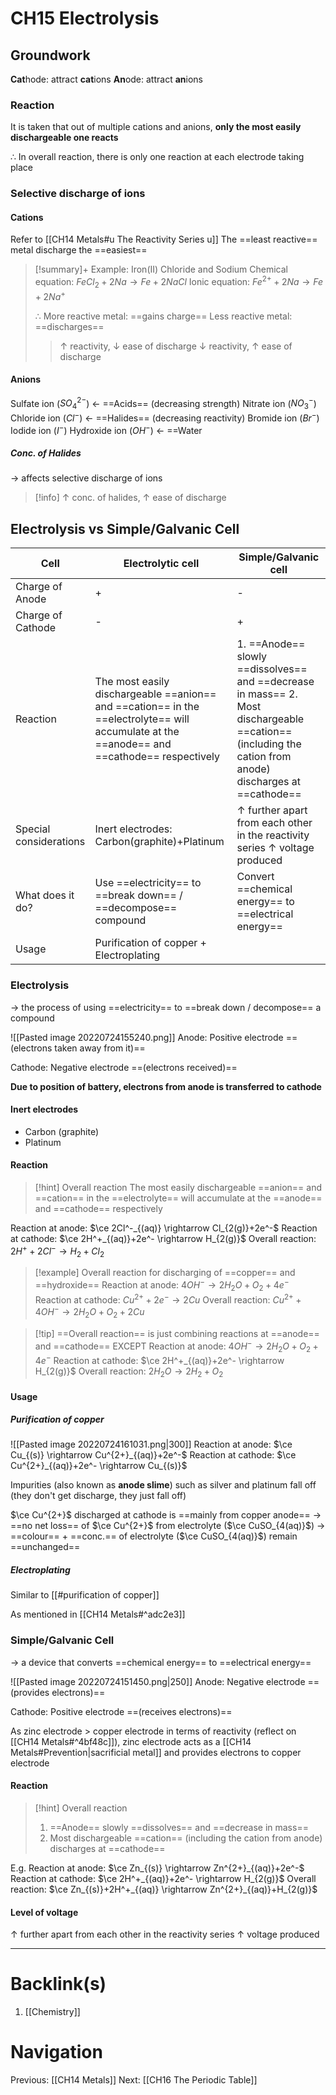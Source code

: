 # CH15 Electrolysis
## Groundwork
**Cat**hode: attract **cat**ions
**An**ode: attract **an**ions
### Reaction
It is taken that out of multiple cations and anions, **only the most easily dischargeable one reacts**

$\therefore$ In overall reaction, there is only one reaction at each electrode taking place
### Selective discharge of ions
#### Cations
Refer to [[CH14 Metals#u The Reactivity Series u]]
The ==least reactive== metal discharge the ==easiest==
>[!summary]+ Example: Iron(II) Chloride and Sodium
>Chemical equation: $FeCl_2 + 2Na \rightarrow Fe + 2NaCl$
>Ionic equation: $Fe^{2+} +2Na \rightarrow Fe + 2Na^+$
>
>$\therefore$
>More reactive metal: ==gains charge==
>Less reactive metal: ==discharges==
>
>>$\uparrow$ reactivity, $\downarrow$ ease of discharge
>>$\downarrow$ reactivity, $\uparrow$ ease of discharge
#### Anions
Sulfate ion (${SO_4}^{2-}$)     $\leftarrow$ ==Acids== (decreasing strength)
Nitrate ion (${NO_3}^{-}$)
Chloride ion ($Cl^-$)     $\leftarrow$ ==Halides== (decreasing reactivity)
Bromide ion ($Br^-$)
Iodide ion ($I^-$)
Hydroxide ion ($OH^-$)     $\leftarrow$ ==Water

##### Conc. of Halides
-> affects selective discharge of ions
>[!info] $\uparrow$ conc. of halides, $\uparrow$ ease of discharge
## Electrolysis vs Simple/Galvanic Cell
| Cell                   | Electrolytic cell                                                                                                                           | Simple/Galvanic cell                                                                                                                                    |
| ---------------------- | ------------------------------------------------------------------------------------------------------------------------------------------- | ------------------------------------------------------------------------------------------------------------------------------------------------------- |
| Charge of Anode        | +                                                                                                                                           | -                                                                                                                                                       |
| Charge of Cathode      | -                                                                                                                                           | +                                                                                                                                                       |
| Reaction               | The most easily dischargeable ==anion== and ==cation== in the ==electrolyte== will accumulate at the ==anode== and ==cathode== respectively | 1. ==Anode== slowly ==dissolves== and ==decrease in mass== 2. Most dischargeable ==cation== (including the cation from anode) discharges at ==cathode== |
| Special considerations | Inert electrodes: Carbon(graphite)+Platinum                                                                                             | $\uparrow$ further apart from each other in the reactivity series $\uparrow$ voltage produced                                                           |
| What does it do?       | Use ==electricity== to ==break down== / ==decompose== compound                                                                              | Convert ==chemical energy== to ==electrical energy==                                                                                                    |
| Usage                       |   Purification of copper + Electroplating                                                                                                                                          |                                                                                                                                                         |
### Electrolysis
$\rightarrow$ the process of using ==electricity== to ==break down / decompose== a compound

![[Pasted image 20220724155240.png]]
Anode: Positive electrode ==(electrons taken away from it)==

Cathode: Negative electrode ==(electrons received)==

**Due to position of battery, electrons from anode is transferred to cathode**

#### Inert electrodes
- Carbon (graphite)
- Platinum
#### Reaction
>[!hint] Overall reaction
The most easily dischargeable ==anion== and ==cation== in the ==electrolyte== will accumulate at the ==anode== and ==cathode== respectively

Reaction at anode: $\ce 2Cl^-_{(aq)} \rightarrow Cl_{2(g)}+2e^-$
Reaction at cathode: $\ce 2H^+_{(aq)}+2e^- \rightarrow H_{2(g)}$
Overall reaction: $2H^++2Cl^- \rightarrow H_2+Cl_2$
>[!example] Overall reaction for discharging of ==copper== and ==hydroxide==
>Reaction at anode: $4OH^- \rightarrow 2H_2O+O_2+4e^-$
>Reaction at cathode: $Cu^{2+}+2e^- \rightarrow 2Cu$
>Overall reaction: $Cu^{2+}+4OH^- \rightarrow 2H_2O+O_2+2Cu$

>[!tip] ==Overall reaction== is just combining reactions at ==anode== and ==cathode== EXCEPT
>Reaction at anode: $4OH^- \rightarrow 2H_2O+O_2+4e^-$
>Reaction at cathode: $\ce 2H^+_{(aq)}+2e^- \rightarrow H_{2(g)}$
>Overall reaction: $2H_2O \rightarrow 2H_2+O_2$
#### Usage
##### Purification of copper
![[Pasted image 20220724161031.png|300]]
Reaction at anode: $\ce Cu_{(s)} \rightarrow Cu^{2+}_{(aq)}+2e^-$
Reaction at cathode: $\ce Cu^{2+}_{(aq)}+2e^- \rightarrow Cu_{(s)}$

Impurities (also known as **anode slime**) such as silver and platinum fall off (they don't get discharge, they just fall off)

$\ce Cu^{2+}$ discharged at cathode is ==mainly from copper anode==
$\rightarrow$ ==no net loss== of $\ce Cu^{2+}$ from electrolyte ($\ce CuSO_{4(aq)}$)
$\rightarrow$ ==colour== + ==conc.== of electrolyte ($\ce CuSO_{4(aq)}$) remain ==unchanged==

##### Electroplating
Similar to [[#purification of copper]]

As mentioned in [[CH14 Metals#^adc2e3]]

### Simple/Galvanic Cell
$\rightarrow$ a device that converts ==chemical energy== to ==electrical energy==

![[Pasted image 20220724151450.png|250]]
Anode: Negative electrode ==(provides electrons)==

Cathode: Positive electrode ==(receives electrons)==

As zinc electrode > copper electrode in terms of reactivity (reflect on [[CH14 Metals#^4bf48c]]), zinc electrode acts as a [[CH14 Metals#Prevention|sacrificial metal]] and provides electrons to copper electrode

#### Reaction
>[!hint] Overall reaction
>1. ==Anode== slowly ==dissolves== and ==decrease in mass==
>2. Most dischargeable ==cation== (including the cation from anode) discharges at ==cathode==

E.g.
Reaction at anode: $\ce Zn_{(s)} \rightarrow Zn^{2+}_{(aq)}+2e^-$
Reaction at cathode: $\ce 2H^+_{(aq)}+2e^- \rightarrow H_{2(g)}$
Overall reaction: $\ce Zn_{(s)}+2H^+_{(aq)} \rightarrow Zn^{2+}_{(aq)}+H_{2(g)}$

#### Level of voltage
$\uparrow$ further apart from each other in the reactivity series
$\uparrow$ voltage produced

---
# Backlink(s)
1. [[Chemistry]]
# Navigation
Previous: [[CH14 Metals]]
Next: [[CH16 The Periodic Table]]